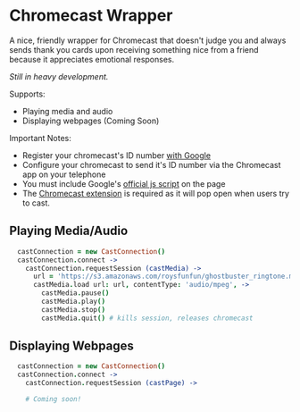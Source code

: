 Chromecast Wrapper
=====================

A nice, friendly wrapper for Chromecast that doesn't judge you and always sends thank you cards upon receiving something nice from a friend because it appreciates emotional responses.

_Still in heavy development._

Supports:

* Playing media and audio
* Displaying webpages (Coming Soon)

Important Notes:

* Register your chromecast's ID number [with Google](https://developers.google.com/cast/docs/registration#RegisterDevice)
* Configure your chromecast to send it's ID number via the Chromecast app on your telephone
* You must include Google's [official js script](https://www.gstatic.com/cv/js/sender/v1/cast_sender.js) on the page
* The [Chromecast extension](https://chrome.google.com/webstore/detail/google-cast/boadgeojelhgndaghljhdicfkmllpafd?hl=en) is required as it will pop open when users try to cast.

Playing Media/Audio
------------------------

```coffee
  castConnection = new CastConnection()
  castConnection.connect ->
    castConnection.requestSession (castMedia) ->
      url = 'https://s3.amazonaws.com/roysfunfun/ghostbuster_ringtone.mp3'
      castMedia.load url: url, contentType: 'audio/mpeg', ->
        castMedia.pause()
        castMedia.play()
        castMedia.stop()
        castMedia.quit() # kills session, releases chromecast
```

Displaying Webpages
------------------------

```coffee
  castConnection = new CastConnection()
  castConnection.connect ->
    castConnection.requestSession (castPage) ->

    # Coming soon!
```
